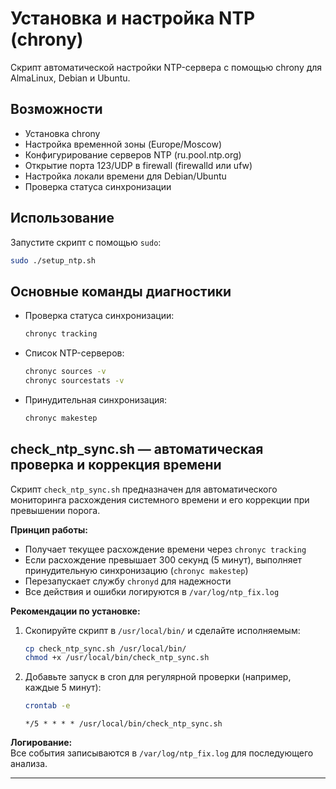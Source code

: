 # Установка и настройка NTP (chrony)

Скрипт автоматической настройки NTP-сервера с помощью chrony для AlmaLinux, Debian и Ubuntu.

## Возможности

- Установка chrony
- Настройка временной зоны (Europe/Moscow)
- Конфигурирование серверов NTP (ru.pool.ntp.org)
- Открытие порта 123/UDP в firewall (firewalld или ufw)
- Настройка локали времени для Debian/Ubuntu
- Проверка статуса синхронизации

## Использование

Запустите скрипт с помощью `sudo`:

```bash
sudo ./setup_ntp.sh
```

## Основные команды диагностики

- Проверка статуса синхронизации:
    ```bash
    chronyc tracking
    ```

- Список NTP-серверов:
    ```bash
    chronyc sources -v
    chronyc sourcestats -v
    ```

- Принудительная синхронизация:
    ```bash
    chronyc makestep
    ```

## check_ntp_sync.sh — автоматическая проверка и коррекция времени

Скрипт `check_ntp_sync.sh` предназначен для автоматического мониторинга расхождения системного времени и его коррекции при превышении порога.

**Принцип работы:**
- Получает текущее расхождение времени через `chronyc tracking`
- Если расхождение превышает 300 секунд (5 минут), выполняет принудительную синхронизацию (`chronyc makestep`)
- Перезапускает службу `chronyd` для надежности
- Все действия и ошибки логируются в `/var/log/ntp_fix.log`

**Рекомендации по установке:**
1. Скопируйте скрипт в `/usr/local/bin/` и сделайте исполняемым:
    ```bash
    cp check_ntp_sync.sh /usr/local/bin/
    chmod +x /usr/local/bin/check_ntp_sync.sh
    ```
2. Добавьте запуск в cron для регулярной проверки (например, каждые 5 минут):
    ```bash
    crontab -e
    ```

    ```
    */5 * * * * /usr/local/bin/check_ntp_sync.sh
    ```

**Логирование:**  
Все события записываются в `/var/log/ntp_fix.log` для последующего анализа.

---